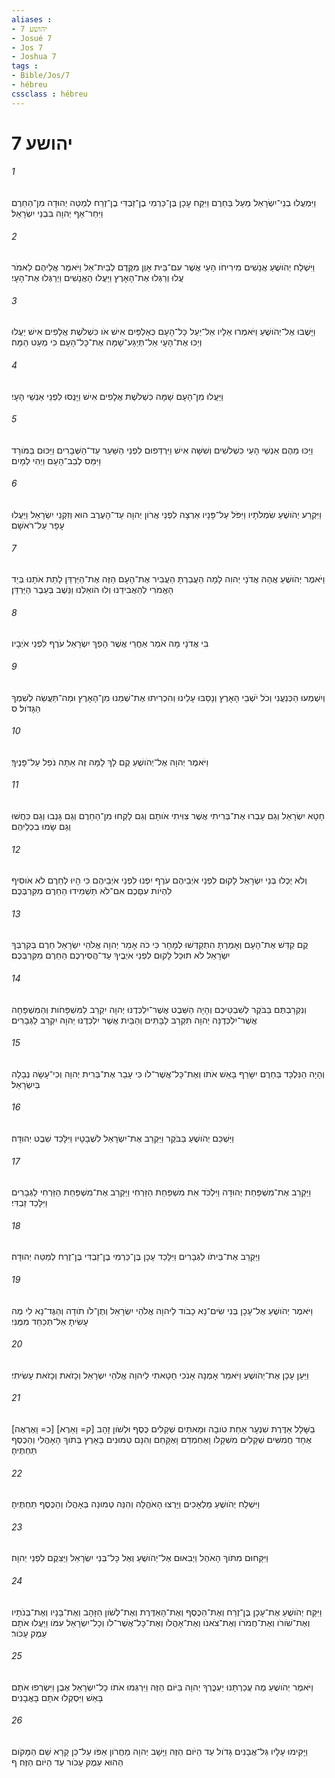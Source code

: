 ```yaml
---
aliases : 
- יהושע 7
- Josué 7
- Jos 7
- Joshua 7
tags : 
- Bible/Jos/7
- hébreu
cssclass : hébreu
---
```


# יהושע 7

###### 1
וַיִּמְעֲלוּ בְנֵי־יִשְׂרָאֵל מַעַל בַּחֵרֶם וַיִּקַּח עָכָן בֶּן־כַּרְמִי בֶן־זַבְדִּי בֶן־זֶרַח לְמַטֵּה יְהוּדָה מִן־הַחֵרֶם וַיִּחַר־אַף יְהוָה בִּבְנֵי יִשְׂרָאֵל׃
###### 2
וַיִּשְׁלַח יְהֹושֻׁעַ אֲנָשִׁים מִירִיחֹו הָעַי אֲשֶׁר עִם־בֵּית אָוֶן מִקֶּדֶם לְבֵית־אֵל וַיֹּאמֶר אֲלֵיהֶם לֵאמֹר עֲלוּ וְרַגְּלוּ אֶת־הָאָרֶץ וַיַּעֲלוּ הָאֲנָשִׁים וַיְרַגְּלוּ אֶת־הָעָי׃
###### 3
וַיָּשֻׁבוּ אֶל־יְהֹושֻׁעַ וַיֹּאמְרוּ אֵלָיו אַל־יַעַל כָּל־הָעָם כְּאַלְפַּיִם אִישׁ אֹו כִּשְׁלֹשֶׁת אֲלָפִים אִישׁ יַעֲלוּ וְיַכּוּ אֶת־הָעָי אַל־תְּיַגַּע־שָׁמָּה אֶת־כָּל־הָעָם כִּי מְעַט הֵמָּה׃
###### 4
וַיַּעֲלוּ מִן־הָעָם שָׁמָּה כִּשְׁלֹשֶׁת אֲלָפִים אִישׁ וַיָּנֻסוּ לִפְנֵי אַנְשֵׁי הָעָי׃
###### 5
וַיַּכּוּ מֵהֶם אַנְשֵׁי הָעַי כִּשְׁלֹשִׁים וְשִׁשָּׁה אִישׁ וַיִּרְדְּפוּם לִפְנֵי הַשַּׁעַר עַד־הַשְּׁבָרִים וַיַּכּוּם בַּמֹּורָד וַיִּמַּס לְבַב־הָעָם וַיְהִי לְמָיִם׃
###### 6
וַיִּקְרַע יְהֹושֻׁעַ שִׂמְלֹתָיו וַיִּפֹּל עַל־פָּנָיו אַרְצָה לִפְנֵי אֲרֹון יְהוָה עַד־הָעֶרֶב הוּא וְזִקְנֵי יִשְׂרָאֵל וַיַּעֲלוּ עָפָר עַל־רֹאשָׁם׃
###### 7
וַיֹּאמֶר יְהֹושֻׁעַ אֲהָהּ אֲדֹנָי יְהוִה לָמָה הֵעֲבַרְתָּ הַעֲבִיר אֶת־הָעָם הַזֶּה אֶת־הַיַּרְדֵּן לָתֵת אֹתָנוּ בְּיַד הָאֱמֹרִי לְהַאֲבִידֵנוּ וְלוּ הֹואַלְנוּ וַנֵּשֶׁב בְּעֵבֶר הַיַּרְדֵּן׃
###### 8
בִּי אֲדֹנָי מָה אֹמַר אַחֲרֵי אֲשֶׁר הָפַךְ יִשְׂרָאֵל עֹרֶף לִפְנֵי אֹיְבָיו׃
###### 9
וְיִשְׁמְעוּ הַכְּנַעֲנִי וְכֹל יֹשְׁבֵי הָאָרֶץ וְנָסַבּוּ עָלֵינוּ וְהִכְרִיתוּ אֶת־שְׁמֵנוּ מִן־הָאָרֶץ וּמַה־תַּעֲשֵׂה לְשִׁמְךָ הַגָּדֹול׃ ס
###### 10
וַיֹּאמֶר יְהוָה אֶל־יְהֹושֻׁעַ קֻם לָךְ לָמָּה זֶּה אַתָּה נֹפֵל עַל־פָּנֶיךָ׃
###### 11
חָטָא יִשְׂרָאֵל וְגַם עָבְרוּ אֶת־בְּרִיתִי אֲשֶׁר צִוִּיתִי אֹותָם וְגַם לָקְחוּ מִן־הַחֵרֶם וְגַם גָּנְבוּ וְגַם כִּחֲשׁוּ וְגַם שָׂמוּ בִכְלֵיהֶם׃
###### 12
וְלֹא יֻכְלוּ בְּנֵי יִשְׂרָאֵל לָקוּם לִפְנֵי אֹיְבֵיהֶם עֹרֶף יִפְנוּ לִפְנֵי אֹיְבֵיהֶם כִּי הָיוּ לְחֵרֶם לֹא אֹוסִיף לִהְיֹות עִםָּכֶם אִם־לֹא תַשְׁמִידוּ הַחֵרֶם מִקִּרְבְּכֶם׃
###### 13
קֻם קַדֵּשׁ אֶת־הָעָם וְאָמַרְתָּ הִתְקַדְּשׁוּ לְמָחָר כִּי כֹה אָמַר יְהוָה אֱלֹהֵי יִשְׂרָאֵל חֵרֶם בְּקִרְבְּךָ יִשְׂרָאֵל לֹא תוּכַל לָקוּם לִפְנֵי אֹיְבֶיךָ עַד־הֲסִירְכֶם הַחֵרֶם מִקִּרְבְּכֶם׃
###### 14
וְנִקְרַבְתֶּם בַּבֹּקֶר לְשִׁבְטֵיכֶם וְהָיָה הַשֵּׁבֶט אֲשֶׁר־יִלְכְּדֶנּוּ יְהוָה יִקְרַב לַמִּשְׁפָּחֹות וְהַמִּשְׁפָּחָה אֲשֶׁר־יִלְכְּדֶנָּה יְהוָה תִּקְרַב לַבָּתִּים וְהַבַּיִת אֲשֶׁר יִלְכְּדֶנּוּ יְהוָה יִקְרַב לַגְּבָרִים׃
###### 15
וְהָיָה הַנִּלְכָּד בַּחֵרֶם יִשָּׂרֵף בָּאֵשׁ אֹתֹו וְאֶת־כָּל־אֲשֶׁר־לֹו כִּי עָבַר אֶת־בְּרִית יְהוָה וְכִי־עָשָׂה נְבָלָה בְּיִשְׂרָאֵל׃
###### 16
וַיַּשְׁכֵּם יְהֹושֻׁעַ בַּבֹּקֶר וַיַּקְרֵב אֶת־יִשְׂרָאֵל לִשְׁבָטָיו וַיִּלָּכֵד שֵׁבֶט יְהוּדָה׃
###### 17
וַיַּקְרֵב אֶת־מִשְׁפַּחַת יְהוּדָה וַיִּלְכֹּד אֵת מִשְׁפַּחַת הַזַּרְחִי וַיַּקְרֵב אֶת־מִשְׁפַּחַת הַזַּרְחִי לַגְּבָרִים וַיִּלָּכֵד זַבְדִּי׃
###### 18
וַיַּקְרֵב אֶת־בֵּיתֹו לַגְּבָרִים וַיִּלָּכֵד עָכָן בֶּן־כַּרְמִי בֶן־זַבְדִּי בֶּן־זֶרַח לְמַטֵּה יְהוּדָה׃
###### 19
וַיֹּאמֶר יְהֹושֻׁעַ אֶל־עָכָן בְּנִי שִׂים־נָא כָבֹוד לַיהוָה אֱלֹהֵי יִשְׂרָאֵל וְתֶן־לֹו תֹודָה וְהַגֶּד־נָא לִי מֶה עָשִׂיתָ אַל־תְּכַחֵד מִמֶּנִּי׃
###### 20
וַיַּעַן עָכָן אֶת־יְהֹושֻׁעַ וַיֹּאמַר אָמְנָה אָנֹכִי חָטָאתִי לַיהוָה אֱלֹהֵי יִשְׂרָאֵל וְכָזֹאת וְכָזֹאת עָשִׂיתִי׃
###### 21
[כ= וָאֶרְאֶה] [ק= וָאֵרֶא] בַשָּׁלָל אַדֶּרֶת שִׁנְעָר אַחַת טֹובָה וּמָאתַיִם שְׁקָלִים כֶּסֶף וּלְשֹׁון זָהָב אֶחָד חֲמִשִּׁים שְׁקָלִים מִשְׁקָלֹו וָאֶחְמְדֵם וָאֶקָּחֵם וְהִנָּם טְמוּנִים בָּאָרֶץ בְּתֹוךְ הָאָהֳלִי וְהַכֶּסֶף תַּחְתֶּיהָ׃
###### 22
וַיִּשְׁלַח יְהֹושֻׁעַ מַלְאָכִים וַיָּרֻצוּ הָאֹהֱלָה וְהִנֵּה טְמוּנָה בְּאָהֳלֹו וְהַכֶּסֶף תַּחְתֶּיהָ׃
###### 23
וַיִּקָּחוּם מִתֹּוךְ הָאֹהֶל וַיְבִאוּם אֶל־יְהֹושֻׁעַ וְאֶל כָּל־בְּנֵי יִשְׂרָאֵל וַיַּצִּקֻם לִפְנֵי יְהוָה׃
###### 24
וַיִּקַּח יְהֹושֻׁעַ אֶת־עָכָן בֶּן־זֶרַח וְאֶת־הַכֶּסֶף וְאֶת־הָאַדֶּרֶת וְאֶת־לְשֹׁון הַזָּהָב וְאֶת־בָּנָיו וְאֶת־בְּנֹתָיו וְאֶת־שֹׁורֹו וְאֶת־חֲמֹרֹו וְאֶת־צֹאנֹו וְאֶת־אָהֳלֹו וְאֶת־כָּל־אֲשֶׁר־לֹו וְכָל־יִשְׂרָאֵל עִמֹּו וַיַּעֲלוּ אֹתָם עֵמֶק עָכֹור׃
###### 25
וַיֹּאמֶר יְהֹושֻׁעַ מֶה עֲכַרְתָּנוּ יַעְכֳּרְךָ יְהוָה בַּיֹּום הַזֶּה וַיִּרְגְּמוּ אֹתֹו כָל־יִשְׂרָאֵל אֶבֶן וַיִּשְׂרְפוּ אֹתָם בָּאֵשׁ וַיִּסְקְלוּ אֹתָם בָּאֲבָנִים׃
###### 26
וַיָּקִימוּ עָלָיו גַּל־אֲבָנִים גָּדֹול עַד הַיֹּום הַזֶּה וַיָּשָׁב יְהוָה מֵחֲרֹון אַפֹּו עַל־כֵּן קָרָא שֵׁם הַמָּקֹום הַהוּא עֵמֶק עָכֹור עַד הַיֹּום הַזֶּה׃ ף
